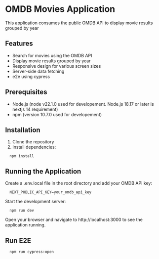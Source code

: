# OMDB Movies Application

This application consumes the public OMDB API to display movie results grouped by year

## Features

- Search for movies using the OMDB API
- Display movie results grouped by year
- Responsive design for various screen sizes
- Server-side data fetching
- e2e using cypress

## Prerequisites

- Node.js (node v22.1.0 used for developement. Node.js 18.17 or later is nextjs 14 requirement)
- npm (version 10.7.0 used for developement)

## Installation

1. Clone the repository
2. Install dependencies:

```
  npm install
```

## Running the Application
Create a .env.local file in the root directory and add your OMDB API key:

```
  NEXT_PUBLIC_API_KEY=your_omdb_api_key
```

Start the development server:

```
  npm run dev
```

Open your browser and navigate to http://localhost:3000 to see the application running.

## Run E2E

```
  npm run cypress:open
```
